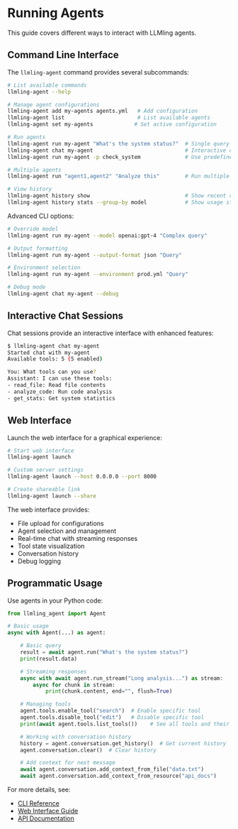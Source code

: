 # Running Agents

This guide covers different ways to interact with LLMling agents.

## Command Line Interface

The `llmling-agent` command provides several subcommands:

```bash
# List available commands
llmling-agent --help

# Manage agent configurations
llmling-agent add my-agents agents.yml   # Add configuration
llmling-agent list                       # List available agents
llmling-agent set my-agents             # Set active configuration

# Run agents
llmling-agent run my-agent "What's the system status?"  # Single query
llmling-agent chat my-agent                             # Interactive chat
llmling-agent run my-agent -p check_system              # Use predefined prompt

# Multiple agents
llmling-agent run "agent1,agent2" "Analyze this"        # Run multiple agents

# View history
llmling-agent history show                              # Show recent conversations
llmling-agent history stats --group-by model            # Show usage statistics
```

Advanced CLI options:
```bash
# Override model
llmling-agent run my-agent --model openai:gpt-4 "Complex query"

# Output formatting
llmling-agent run my-agent --output-format json "Query"

# Environment selection
llmling-agent run my-agent --environment prod.yml "Query"

# Debug mode
llmling-agent chat my-agent --debug
```

## Interactive Chat Sessions

Chat sessions provide an interactive interface with enhanced features:

```bash
$ llmling-agent chat my-agent
Started chat with my-agent
Available tools: 5 (5 enabled)

You: What tools can you use?
Assistant: I can use these tools:
- read_file: Read file contents
- analyze_code: Run code analysis
- get_stats: Get system statistics
```

## Web Interface

Launch the web interface for a graphical experience:

```bash
# Start web interface
llmling-agent launch

# Custom server settings
llmling-agent launch --host 0.0.0.0 --port 8000

# Create shareable link
llmling-agent launch --share
```

The web interface provides:
- File upload for configurations
- Agent selection and management
- Real-time chat with streaming responses
- Tool state visualization
- Conversation history
- Debug logging

## Programmatic Usage

Use agents in your Python code:

```python
from llmling_agent import Agent

# Basic usage
async with Agent(...) as agent:

    # Basic query
    result = await agent.run("What's the system status?")
    print(result.data)

    # Streaming responses
    async with await agent.run_stream("Long analysis...") as stream:
        async for chunk in stream:
            print(chunk.content, end="", flush=True)

    # Managing tools
    agent.tools.enable_tool("search")  # Enable specific tool
    agent.tools.disable_tool("edit")   # Disable specific tool
    print(await agent.tools.list_tools())    # See all tools and their states

    # Working with conversation history
    history = agent.conversation.get_history()  # Get current history
    agent.conversation.clear()  # Clear history

    # Add context for next message
    await agent.conversation.add_context_from_file("data.txt")
    await agent.conversation.add_context_from_resource("api_docs")

```

For more details, see:
- [CLI Reference](https://phil65.github.io/llmling-agent/cli-reference.html)
- [Web Interface Guide](https://phil65.github.io/llmling-agent/web-interface.html)
- [API Documentation](https://phil65.github.io/llmling-agent/api-reference.html)
